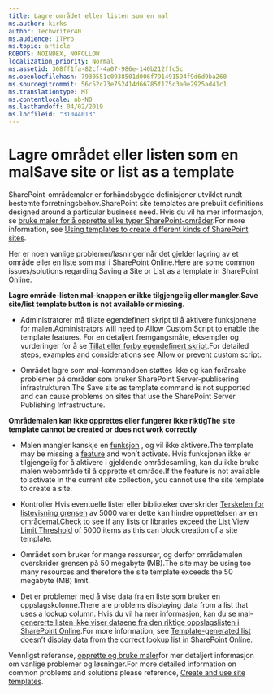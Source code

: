 ```yaml
---
title: Lagre området eller listen som en mal
ms.author: kirks
author: Techwriter40
ms.audience: ITPro
ms.topic: article
ROBOTS: NOINDEX, NOFOLLOW
localization_priority: Normal
ms.assetid: 368ff1fa-82cf-4a07-986e-140b212ffc5c
ms.openlocfilehash: 7930551c0938501d006f791491594f9d6d9ba260
ms.sourcegitcommit: 56c52c73e752414d66785f175c3a0e2925ad41c1
ms.translationtype: MT
ms.contentlocale: nb-NO
ms.lasthandoff: 04/02/2019
ms.locfileid: "31044013"
---
```

# <a name="save-site-or-list-as-a-template"></a><span data-ttu-id="13a76-102">Lagre området eller listen som en mal</span><span class="sxs-lookup"><span data-stu-id="13a76-102">Save site or list as a template</span></span>

<span data-ttu-id="13a76-103">SharePoint-områdemaler er forhåndsbygde definisjoner utviklet rundt bestemte forretningsbehov.</span><span class="sxs-lookup"><span data-stu-id="13a76-103">SharePoint site templates are prebuilt definitions designed around a particular business need.</span></span> <span data-ttu-id="13a76-104">Hvis du vil ha mer informasjon, se [bruke maler for å opprette ulike typer SharePoint-områder](https://support.office.com/en-us/article/using-templates-to-create-different-kinds-of-sharepoint-sites-449eccec-ff99-4cf3-b62e-dcfee37e8da4).</span><span class="sxs-lookup"><span data-stu-id="13a76-104">For more information, see [Using templates to create different kinds of SharePoint sites](https://support.office.com/en-us/article/using-templates-to-create-different-kinds-of-sharepoint-sites-449eccec-ff99-4cf3-b62e-dcfee37e8da4).</span></span>

<span data-ttu-id="13a76-105">Her er noen vanlige problemer/løsninger når det gjelder lagring av et område eller en liste som mal i SharePoint Online.</span><span class="sxs-lookup"><span data-stu-id="13a76-105">Here are some common issues/solutions regarding Saving a Site or List as a template in SharePoint Online.</span></span>

<span data-ttu-id="13a76-106">**Lagre område-listen mal-knappen er ikke tilgjengelig eller mangler**.</span><span class="sxs-lookup"><span data-stu-id="13a76-106">**Save site/list template button is not available or missing**.</span></span> 

- <span data-ttu-id="13a76-107">Administratorer må tillate egendefinert skript til å aktivere funksjonene for malen.</span><span class="sxs-lookup"><span data-stu-id="13a76-107">Administrators will need to Allow Custom Script to enable the template features.</span></span> <span data-ttu-id="13a76-108">For en detaljert fremgangsmåte, eksempler og vurderinger for å se [Tillat eller forby egendefinert skript](https://docs.microsoft.com/en-us/sharepoint/allow-or-prevent-custom-script).</span><span class="sxs-lookup"><span data-stu-id="13a76-108">For detailed steps, examples and considerations see [Allow or prevent custom script](https://docs.microsoft.com/en-us/sharepoint/allow-or-prevent-custom-script).</span></span>


- <span data-ttu-id="13a76-109">Området lagre som mal-kommandoen støttes ikke og kan forårsake problemer på områder som bruker SharePoint Server-publisering infrastrukturen.</span><span class="sxs-lookup"><span data-stu-id="13a76-109">The Save site as template command is not supported and can cause problems on sites that use the SharePoint Server Publishing Infrastructure.</span></span>


**<span data-ttu-id="13a76-110">Områdemalen kan ikke opprettes eller fungerer ikke riktig</span><span class="sxs-lookup"><span data-stu-id="13a76-110">The site template cannot be created or does not work correctly</span></span>**

- <span data-ttu-id="13a76-111">Malen mangler kanskje en [funksjon](https://social.technet.microsoft.com/wiki/contents/articles/14423.sharepoint-2013-existing-features-guid.aspx) , og vil ikke aktivere.</span><span class="sxs-lookup"><span data-stu-id="13a76-111">The template may be missing a [feature](https://social.technet.microsoft.com/wiki/contents/articles/14423.sharepoint-2013-existing-features-guid.aspx) and won’t activate.</span></span> <span data-ttu-id="13a76-112">Hvis funksjonen ikke er tilgjengelig for å aktivere i gjeldende områdesamling, kan du ikke bruke malen webområde til å opprette et område.</span><span class="sxs-lookup"><span data-stu-id="13a76-112">If the feature is not available to activate in the current site collection, you cannot use the site template to create a site.</span></span>


- <span data-ttu-id="13a76-113">Kontroller Hvis eventuelle lister eller biblioteker overskrider [Terskelen for listevisning grensen](https://support.office.com/en-us/article/Manage-large-lists-and-libraries-in-SharePoint-B8588DAE-9387-48C2-9248-C24122F07C59) av 5000 varer dette kan hindre opprettelsen av en områdemal.</span><span class="sxs-lookup"><span data-stu-id="13a76-113">Check to see if any lists or libraries exceed the [List View Limit Threshold](https://support.office.com/en-us/article/Manage-large-lists-and-libraries-in-SharePoint-B8588DAE-9387-48C2-9248-C24122F07C59) of 5000 items as this can block creation of a site template.</span></span>


- <span data-ttu-id="13a76-114">Området som bruker for mange ressurser, og derfor områdemalen overskrider grensen på 50 megabyte (MB).</span><span class="sxs-lookup"><span data-stu-id="13a76-114">The site may be using too many resources and therefore the site template exceeds the 50 megabyte (MB) limit.</span></span>


- <span data-ttu-id="13a76-115">Det er problemer med å vise data fra en liste som bruker en oppslagskolonne.</span><span class="sxs-lookup"><span data-stu-id="13a76-115">There are problems displaying data from a list that uses a lookup column.</span></span> <span data-ttu-id="13a76-116">Hvis du vil ha mer informasjon, kan du se [mal-genererte listen ikke viser dataene fra den riktige oppslagslisten i SharePoint Online](https://support.office.com/en-us/article/template-generated-list-doesn-t-display-correct-data-for-a-column-in-sharepoint-online-20430b62-e40c-4f6f-8889-aa24e80d605a).</span><span class="sxs-lookup"><span data-stu-id="13a76-116">For more information, see [Template-generated list doesn’t display data from the correct lookup list in SharePoint Online](https://support.office.com/en-us/article/template-generated-list-doesn-t-display-correct-data-for-a-column-in-sharepoint-online-20430b62-e40c-4f6f-8889-aa24e80d605a).</span></span>


<span data-ttu-id="13a76-117">Vennligst referanse, [opprette og bruke maler](https://support.office.com/en-us/article/Create-and-use-site-templates-60371B0F-00E0-4C49-A844-34759EBDD989)for mer detaljert informasjon om vanlige problemer og løsninger.</span><span class="sxs-lookup"><span data-stu-id="13a76-117">For more detailed information on common problems and solutions please reference, [Create and use site templates](https://support.office.com/en-us/article/Create-and-use-site-templates-60371B0F-00E0-4C49-A844-34759EBDD989).</span></span>

